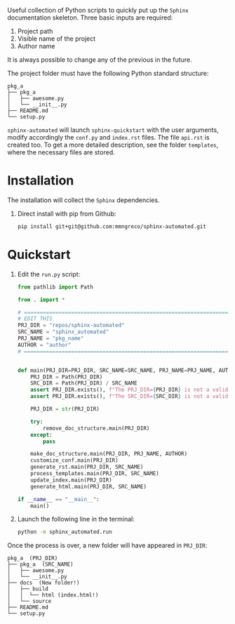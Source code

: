 Useful collection of Python scripts to quickly put up the `Sphinx` documentation skeleton.
Three basic inputs are required:
1. Project path
1. Visible name of the project
1. Author name

It is always possible to change any of the previous in the future. 

The project folder must have the following Python standard structure:  

```
pkg_a
├── pkg_a
│   ├── awesome.py
│   └── __init__.py
├── README.md
└── setup.py
```

`sphinx-automated` will launch `sphinx-quickstart` with the user arguments,
modify accordingly the `conf.py` and `index.rst` files. The file `api.rst` is 
created too. To get a more detailed description, see the folder `templates`, where
the necessary files are stored. 

# Installation

The installation will collect the `Sphinx` dependencies.
    
1. Direct install with pip from Github:

    ```bash
    pip install git+git@github.com:mmngreco/sphinx-automated.git
    ```

# Quickstart

1. Edit the `run.py` script:

    ```python
    from pathlib import Path

    from . import *

    # ========================================================================
    # EDIT THIS
    PRJ_DIR = "repos/sphinx-automated"
    SRC_NAME = "sphinx_automated"
    PRJ_NAME = "pkg_name"
    AUTHOR = "author"
    # =========================================================================


    def main(PRJ_DIR=PRJ_DIR, SRC_NAME=SRC_NAME, PRJ_NAME=PRJ_NAME, AUTHOR=AUTHOR):
        PRJ_DIR = Path(PRJ_DIR)
        SRC_DIR = Path(PRJ_DIR) / SRC_NAME
        assert PRJ_DIR.exists(), f"The PRJ_DIR={PRJ_DIR} is not a valid path."
        assert PRJ_DIR.exists(), f"The SRC_DIR={SRC_DIR} is not a valid path."

        PRJ_DIR = str(PRJ_DIR)

        try:
            remove_doc_structure.main(PRJ_DIR)
        except:
            pass

        make_doc_structure.main(PRJ_DIR, PRJ_NAME, AUTHOR)
        customize_conf.main(PRJ_DIR)
        generate_rst.main(PRJ_DIR, SRC_NAME)
        process_templates.main(PRJ_DIR, SRC_NAME)
        update_index.main(PRJ_DIR)
        generate_html.main(PRJ_DIR, SRC_NAME)

    if __name__ == "__main__":
        main()

    ```

1. Launch the following line in the terminal:

    ```bash
    python -m sphinx_automated.run
    ```
    
Once the process is over, a new folder will have appeared in `PRJ_DIR`:

```
pkg_a  (PRJ_DIR)
├── pkg_a  (SRC_NAME)
│   ├── awesome.py
│   └── __init__.py
├── docs  (New folder!)
│   ├── build
│   │  └── html (index.html!)
│   └── source
├── README.md
└── setup.py

```
